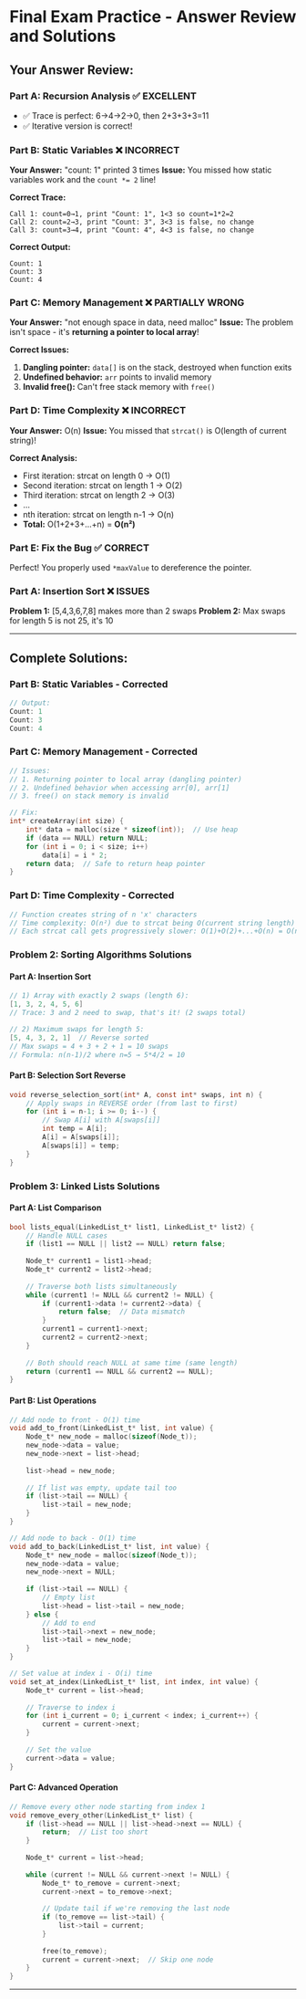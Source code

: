 # Final Exam Practice - Answer Review and Solutions

## **Your Answer Review:**

### **Part A: Recursion Analysis** ✅ **EXCELLENT**
- ✅ Trace is perfect: 6→4→2→0, then 2+3+3+3=11
- ✅ Iterative version is correct!

### **Part B: Static Variables** ❌ **INCORRECT**
**Your Answer:** "count: 1" printed 3 times
**Issue:** You missed how static variables work and the `count *= 2` line!

**Correct Trace:**
```
Call 1: count=0→1, print "Count: 1", 1<3 so count=1*2=2
Call 2: count=2→3, print "Count: 3", 3<3 is false, no change
Call 3: count=3→4, print "Count: 4", 4<3 is false, no change
```
**Correct Output:**
```
Count: 1
Count: 3  
Count: 4
```

### **Part C: Memory Management** ❌ **PARTIALLY WRONG**
**Your Answer:** "not enough space in data, need malloc"
**Issue:** The problem isn't space - it's **returning a pointer to local array**!

**Correct Issues:**
1. **Dangling pointer:** `data[]` is on the stack, destroyed when function exits
2. **Undefined behavior:** `arr` points to invalid memory
3. **Invalid free():** Can't free stack memory with `free()`

### **Part D: Time Complexity** ❌ **INCORRECT**
**Your Answer:** O(n)
**Issue:** You missed that `strcat()` is O(length of current string)!

**Correct Analysis:**
- First iteration: strcat on length 0 → O(1)
- Second iteration: strcat on length 1 → O(2)  
- Third iteration: strcat on length 2 → O(3)
- ...
- nth iteration: strcat on length n-1 → O(n)
- **Total:** O(1+2+3+...+n) = **O(n²)**

### **Part E: Fix the Bug** ✅ **CORRECT**
Perfect! You properly used `*maxValue` to dereference the pointer.

### **Part A: Insertion Sort** ❌ **ISSUES**
**Problem 1:** [5,4,3,6,7,8] makes more than 2 swaps
**Problem 2:** Max swaps for length 5 is not 25, it's 10

---

## **Complete Solutions:**

### **Part B: Static Variables - Corrected**
```c
// Output:
Count: 1
Count: 3
Count: 4
```

### **Part C: Memory Management - Corrected**
```c
// Issues:
// 1. Returning pointer to local array (dangling pointer)
// 2. Undefined behavior when accessing arr[0], arr[1]  
// 3. free() on stack memory is invalid

// Fix:
int* createArray(int size) {
    int* data = malloc(size * sizeof(int));  // Use heap
    if (data == NULL) return NULL;
    for (int i = 0; i < size; i++)
        data[i] = i * 2;
    return data;  // Safe to return heap pointer
}
```

### **Part D: Time Complexity - Corrected**
```c
// Function creates string of n 'x' characters
// Time complexity: O(n²) due to strcat being O(current string length)
// Each strcat call gets progressively slower: O(1)+O(2)+...+O(n) = O(n²)
```

### **Problem 2: Sorting Algorithms Solutions**

#### **Part A: Insertion Sort**
```c
// 1) Array with exactly 2 swaps (length 6):
[1, 3, 2, 4, 5, 6]
// Trace: 3 and 2 need to swap, that's it! (2 swaps total)

// 2) Maximum swaps for length 5:
[5, 4, 3, 2, 1]  // Reverse sorted
// Max swaps = 4 + 3 + 2 + 1 = 10 swaps
// Formula: n(n-1)/2 where n=5 → 5*4/2 = 10
```

#### **Part B: Selection Sort Reverse**
```c
void reverse_selection_sort(int* A, const int* swaps, int n) {
    // Apply swaps in REVERSE order (from last to first)
    for (int i = n-1; i >= 0; i--) {
        // Swap A[i] with A[swaps[i]]
        int temp = A[i];
        A[i] = A[swaps[i]];
        A[swaps[i]] = temp;
    }
}
```

### **Problem 3: Linked Lists Solutions**

#### **Part A: List Comparison**
```c
bool lists_equal(LinkedList_t* list1, LinkedList_t* list2) {
    // Handle NULL cases
    if (list1 == NULL || list2 == NULL) return false;
    
    Node_t* current1 = list1->head;
    Node_t* current2 = list2->head;
    
    // Traverse both lists simultaneously
    while (current1 != NULL && current2 != NULL) {
        if (current1->data != current2->data) {
            return false;  // Data mismatch
        }
        current1 = current1->next;
        current2 = current2->next;
    }
    
    // Both should reach NULL at same time (same length)
    return (current1 == NULL && current2 == NULL);
}
```

#### **Part B: List Operations**
```c
// Add node to front - O(1) time
void add_to_front(LinkedList_t* list, int value) {
    Node_t* new_node = malloc(sizeof(Node_t));
    new_node->data = value;
    new_node->next = list->head;
    
    list->head = new_node;
    
    // If list was empty, update tail too
    if (list->tail == NULL) {
        list->tail = new_node;
    }
}

// Add node to back - O(1) time  
void add_to_back(LinkedList_t* list, int value) {
    Node_t* new_node = malloc(sizeof(Node_t));
    new_node->data = value;
    new_node->next = NULL;
    
    if (list->tail == NULL) {
        // Empty list
        list->head = list->tail = new_node;
    } else {
        // Add to end
        list->tail->next = new_node;
        list->tail = new_node;
    }
}

// Set value at index i - O(i) time
void set_at_index(LinkedList_t* list, int index, int value) {
    Node_t* current = list->head;
    
    // Traverse to index i
    for (int i_current = 0; i_current < index; i_current++) {
        current = current->next;
    }
    
    // Set the value
    current->data = value;
}
```

#### **Part C: Advanced Operation**
```c
// Remove every other node starting from index 1
void remove_every_other(LinkedList_t* list) {
    if (list->head == NULL || list->head->next == NULL) {
        return;  // List too short
    }
    
    Node_t* current = list->head;
    
    while (current != NULL && current->next != NULL) {
        Node_t* to_remove = current->next;
        current->next = to_remove->next;
        
        // Update tail if we're removing the last node
        if (to_remove == list->tail) {
            list->tail = current;
        }
        
        free(to_remove);
        current = current->next;  // Skip one node
    }
}
```

---

